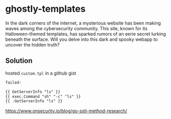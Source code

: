 # ghostly-templates

In the dark corners of the internet, a mysterious website has been making waves among the cybersecurity community. 
This site, known for its Halloween-themed templates, has sparked rumors of an eerie secret lurking beneath the surface. 
Will you delve into this dark and spooky webapp to uncover the hidden truth?

## Solution

hosted `custom.tpl` in a github gist

```html
failed:

{{ GetServerInfo "ls" }}
{{ exec.Command "sh" "-c" "ls" }}
{{ .GetServerInfo "ls" }}
```

https://www.onsecurity.io/blog/go-ssti-method-research/
